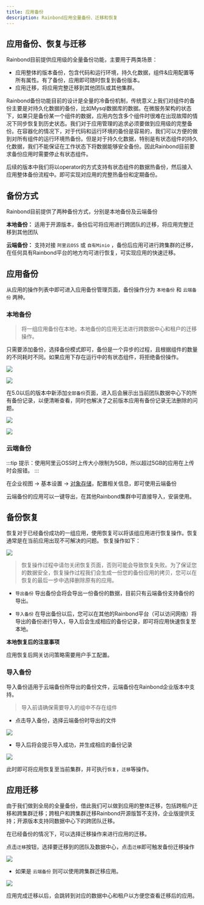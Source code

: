 ```yaml
---
title: 应用备份
description: Rainbond应用全量备份、迁移和恢复
---
```


## 应用备份、恢复与迁移

Rainbond目前提供应用级的全量备份功能，主要用于两类场景：

* 应用整体的版本备份，包含代码和运行环境，持久化数据，组件&应用配置等所有属性。有了备份，应用即可随时恢复到备份版本。
* 应用迁移，将应用完整迁移到其他团队或其他集群。

Rainbond备份功能目前的设计是全量的冷备份机制，传统意义上我们对组件的备份主要是对持久化数据的备份，比如Mysql数据库的数据。在微服务架构的状态下，如果只是备份某一个组件的数据，应用内包含多个组件时很难在出现故障的情况下同步恢复到历史状态。我们对于应用管理的追求必须要做到应用级的完整备份。在容器化的情况下，对于代码和运行环境的备份是容易的，我们可以方便的做到对所有组件的运行环境热备份。但是对于持久化数据，特别是有状态组件的持久化数据，我们不能保证在工作状态下将数据能够安全备份。因此Rainbond目前要求备份应用时需要停止有状态组件。

后续的版本中我们将以operator的方式支持有状态组件的数据热备份，然后接入应用整体备份流程中。即可实现对应用的完整热备份和定期备份。

## 备份方式

Rainbond目前提供了两种备份方式，分别是本地备份及云端备份

**本地备份：** 适用于开源版本，备份后可将应用进行跨团队的迁移，将应用完整迁移到其他团队

**云端备份：** 支持对接 `阿里云OSS` 或 `自有Minio` ，备份后应用可进行跨集群的迁移，在任何具有Rainbond平台的地方均可进行恢复，可实现应用的快速迁移。

## 应用备份

从应用的操作列表中即可进入应用备份管理页面，备份操作分为 `本地备份` 和 `云端备份` 两种。

### 本地备份

> 将一组应用备份在本地，本地备份的应用无法进行跨数据中心和租户的迁移操作。

只需要添加备份，选择备份模式即可，备份是一个异步的过程，且根据组件的数量的不同耗时不同。如果应用下存在运行中的有状态组件，将拒绝备份操作。

![](https://grstatic.oss-cn-shanghai.aliyuncs.com/images/docs/5.2/user-manual/app-manage/app-backup/backup.png)

![](https://grstatic.oss-cn-shanghai.aliyuncs.com/images/docs/5.2/user-manual/app-manage/app-backup/localbackup.png)

在5.0以后的版本中新添加`全部备份`页面，进入后会展示出当前团队数据中心下的所有备份记录，以便清晰查看，同时也解决了之前版本应用有备份记录无法删除的问题。

![](https://grstatic.oss-cn-shanghai.aliyuncs.com/images/docs/5.2/user-manual/app-manage/app-backup/backup02.png)

![](https://grstatic.oss-cn-shanghai.aliyuncs.com/images/docs/5.2/user-manual/app-manage/app-backup/allbackup.png)

### 云端备份

:::tip
提示：使用阿里云OSS时上传大小限制为5GB，所以超过5GB的应用在上传时会报错。
:::

在企业视图 -> 基本设置 -> [对象存储](/docs/use-manual/enterprise-manage/enterprise-settings/base/oss)，配置相关信息，即可使用云端备份

云端备份的应用可以一键导出，在其他Rainbond集群中可直接导入，安装使用。


## 备份恢复

恢复对于已经备份成功的一组应用，使用恢复可以将该组应用进行恢复操作。恢复通常是在当前应用出现不可解决的问题。
恢复操作如下：

![](https://grstatic.oss-cn-shanghai.aliyuncs.com/images/docs/5.2/user-manual/app-manage/app-backup/recovery.png)

> 恢复操作过程中请勿关闭恢复页面，否则可能会导致恢复失败。为了保证您的数据安全，恢复操作过程我们会生成一份您的备份应用的拷贝，您可以在恢复的最后一步中选择删除原有的应用。

- `导出备份` 导出备份会将会导出一份备份的数据，目前只有云端备份支持备份的导出。

- `导入备份` 在导出备份以后，您可以在其他的Rainbond平台（可以访问网络）将导出的备份进行导入，导入后会生成相应的备份记录，即可将应用快速恢复至本地。

**本地恢复后的注意事项**

应用恢复后网关访问策略需要用户手工配置。

### 导入备份

导入备份适用于云端备份所导出的备份文件，云端备份在Rainbond企业版本中支持。

> 导入前请确保需要导入的组中不存在组件

- 点击导入备份，选择云端备份时导出的文件

![](https://grstatic.oss-cn-shanghai.aliyuncs.com/images/docs/5.2/user-manual/app-manage/app-backup/Import%20backup.png)

- 导入后将会提示导入成功，并生成相应的备份记录

![](https://grstatic.oss-cn-shanghai.aliyuncs.com/images/docs/5.2/user-manual/app-manage/app-backup/Successful%20import.png)

此时即可将应用恢复至当前集群，并可执行`恢复`，`迁移`等操作。


## 应用迁移

由于我们做到全局的全量备份，借此我们可以做到应用的整体迁移，包括跨租户迁移和跨集群迁移；跨租户和跨集群迁移Rainbond开源版暂不支持，企业版提供支持；开源版本支持同数据中心下的跨团队迁移。

在已经备份的情况下，可以选择迁移操作来进行应用的迁移。

点击`迁移`按钮，选择要迁移到的团队及数据中心，点击`迁移`即可触发备份迁移操作

![](https://grstatic.oss-cn-shanghai.aliyuncs.com/images/docs/5.2/user-manual/app-manage/app-backup/transfer.png)

- 如果是 `云端备份` 则可以使用跨集群迁移应用。

![](https://grstatic.oss-cn-shanghai.aliyuncs.com/images/docs/5.2/user-manual/app-manage/app-backup/Cross%20cluster%20migration.png)

应用完成迁移以后，会跳转到对应的数据中心和租户以方便您查看迁移后的应用。





